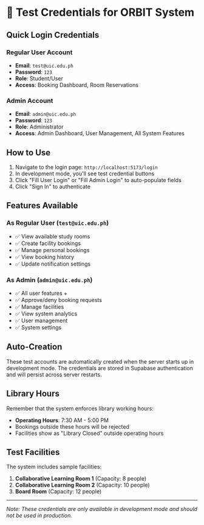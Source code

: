 # 🧪 Test Credentials for ORBIT System

## Quick Login Credentials

### Regular User Account

- **Email**: `test@uic.edu.ph`
- **Password**: `123`
- **Role**: Student/User
- **Access**: Booking Dashboard, Room Reservations

### Admin Account

- **Email**: `admin@uic.edu.ph`
- **Password**: `123`
- **Role**: Administrator
- **Access**: Admin Dashboard, User Management, All System Features

## How to Use

1. Navigate to the login page: `http://localhost:5173/login`
2. In development mode, you'll see test credential buttons
3. Click "Fill User Login" or "Fill Admin Login" to auto-populate fields
4. Click "Sign In" to authenticate

## Features Available

### As Regular User (`test@uic.edu.ph`)

- ✅ View available study rooms
- ✅ Create facility bookings
- ✅ Manage personal bookings
- ✅ View booking history
- ✅ Update notification settings

### As Admin (`admin@uic.edu.ph`)

- ✅ All user features +
- ✅ Approve/deny booking requests
- ✅ Manage facilities
- ✅ View system analytics
- ✅ User management
- ✅ System settings

## Auto-Creation

These test accounts are automatically created when the server starts up in development mode. The credentials are stored in Supabase authentication and will persist across server restarts.

## Library Hours

Remember that the system enforces library working hours:

- **Operating Hours**: 7:30 AM - 5:00 PM
- Bookings outside these hours will be rejected
- Facilities show as "Library Closed" outside operating hours

## Test Facilities

The system includes sample facilities:

1. **Collaborative Learning Room 1** (Capacity: 8 people)
2. **Collaborative Learning Room 2** (Capacity: 10 people)
3. **Board Room** (Capacity: 12 people)

---

_Note: These credentials are only available in development mode and should not be used in production._
